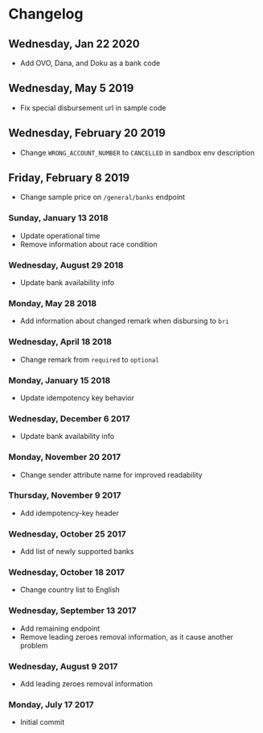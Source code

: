 # Changelog

## Wednesday, Jan 22 2020
* Add OVO, Dana, and Doku as a bank code

## Wednesday, May 5 2019
* Fix special disbursement url in sample code

## Wednesday, February 20 2019
* Change `WRONG_ACCOUNT_NUMBER` to `CANCELLED` in sandbox env description

## Friday, February 8 2019
* Change sample price on `/general/banks` endpoint

### Sunday, January 13 2018
* Update operational time
* Remove information about race condition

### Wednesday, August 29 2018

* Update bank availability info

### Monday, May 28 2018

* Add information about changed remark when disbursing to `bri`

### Wednesday, April 18 2018

* Change remark from `required` to `optional`

### Monday, January 15 2018

* Update idempotency key behavior

### Wednesday, December 6 2017

* Update bank availability info

### Monday, November 20 2017

* Change sender attribute name for improved readability

### Thursday, November 9 2017

* Add idempotency-key header

### Wednesday, October 25 2017

* Add list of newly supported banks

### Wednesday, October 18 2017

* Change country list to English

### Wednesday, September 13 2017

* Add remaining endpoint
* Remove leading zeroes removal information, as it cause another problem

### Wednesday, August 9 2017

* Add leading zeroes removal information

### Monday, July 17 2017

* Initial commit
